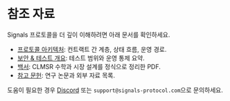 # 참조 자료

Signals 프로토콜을 더 깊이 이해하려면 아래 문서를 확인하세요.

- [프로토콜 아키텍처](../protocol/architecture): 컨트랙트 간 계층, 상태 흐름, 운영 경로.
- [보안 & 테스트 개요](../security/audits): 테스트 범위와 운영 통제 요약.
- [백서](./whitepaper): CLMSR 수학과 시장 설계를 정식으로 정리한 PDF.
- [참고 문헌](./bibliography): 연구 논문과 외부 자료 목록.

도움이 필요한 경우 [Discord](https://discord.gg/signals-protocol) 또는 `support@signals-protocol.com`으로 문의하세요.
